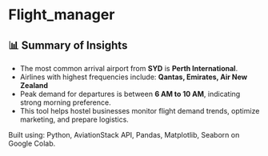 # Flight_manager
## 📊 Summary of Insights

- The most common arrival airport from **SYD** is **Perth International**.
- Airlines with highest frequencies include: **Qantas, Emirates, Air New Zealand**
- Peak demand for departures is between **6 AM to 10 AM**, indicating strong morning preference.
- This tool helps hostel businesses monitor flight demand trends, optimize marketing, and prepare logistics.

Built using: Python, AviationStack API, Pandas, Matplotlib, Seaborn on Google Colab.
